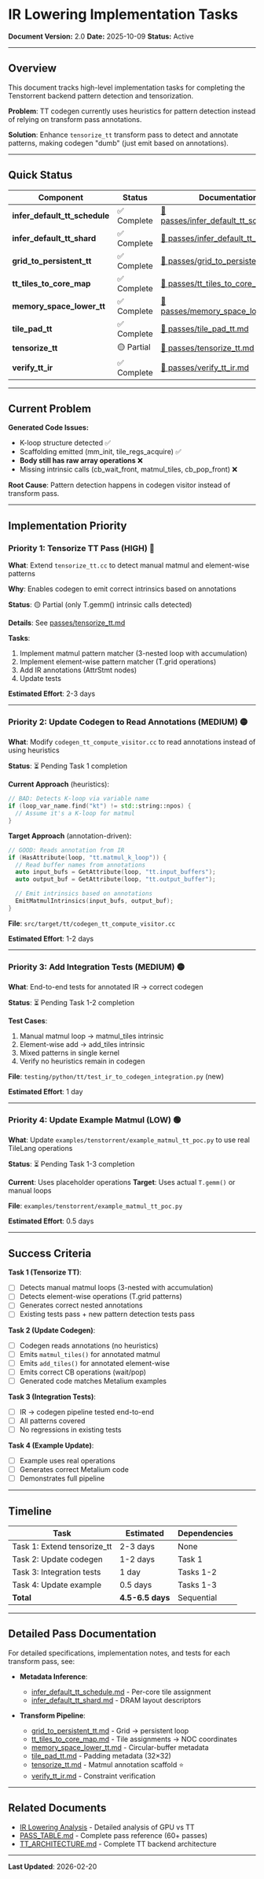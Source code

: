 # IR Lowering Implementation Tasks

**Document Version:** 2.0
**Date:** 2025-10-09
**Status:** Active

---

## Overview

This document tracks high-level implementation tasks for completing the Tenstorrent backend pattern detection and tensorization.

**Problem**: TT codegen currently uses heuristics for pattern detection instead of relying on transform pass annotations.

**Solution**: Enhance `tensorize_tt` transform pass to detect and annotate patterns, making codegen "dumb" (just emit based on annotations).

---

## Quick Status

| Component | Status | Documentation |
|-----------|--------|---------------|
| **infer_default_tt_schedule** | ✅ Complete | [📄 passes/infer_default_tt_schedule.md](./passes/infer_default_tt_schedule.md) |
| **infer_default_tt_shard** | ✅ Complete | [📄 passes/infer_default_tt_shard.md](./passes/infer_default_tt_shard.md) |
| **grid_to_persistent_tt** | ✅ Complete | [📄 passes/grid_to_persistent_tt.md](./passes/grid_to_persistent_tt.md) |
| **tt_tiles_to_core_map** | ✅ Complete | [📄 passes/tt_tiles_to_core_map.md](./passes/tt_tiles_to_core_map.md) |
| **memory_space_lower_tt** | ✅ Complete | [📄 passes/memory_space_lower_tt.md](./passes/memory_space_lower_tt.md) |
| **tile_pad_tt** | ✅ Complete | [📄 passes/tile_pad_tt.md](./passes/tile_pad_tt.md) |
| **tensorize_tt** | 🟡 Partial | [📄 passes/tensorize_tt.md](./passes/tensorize_tt.md) |
| **verify_tt_ir** | ✅ Complete | [📄 passes/verify_tt_ir.md](./passes/verify_tt_ir.md) |

---

## Current Problem

**Generated Code Issues:**
- K-loop structure detected ✅
- Scaffolding emitted (mm_init, tile_regs_acquire) ✅
- **Body still has raw array operations** ❌
- Missing intrinsic calls (cb_wait_front, matmul_tiles, cb_pop_front) ❌

**Root Cause**: Pattern detection happens in codegen visitor instead of transform pass.

---

## Implementation Priority

### Priority 1: Tensorize TT Pass (HIGH) 🔴

**What**: Extend `tensorize_tt.cc` to detect manual matmul and element-wise patterns

**Why**: Enables codegen to emit correct intrinsics based on annotations

**Status**: 🟡 Partial (only T.gemm() intrinsic calls detected)

**Details**: See [passes/tensorize_tt.md](./passes/tensorize_tt.md)

**Tasks**:
1. Implement matmul pattern matcher (3-nested loop with accumulation)
2. Implement element-wise pattern matcher (T.grid operations)
3. Add IR annotations (AttrStmt nodes)
4. Update tests

**Estimated Effort**: 2-3 days

---

### Priority 2: Update Codegen to Read Annotations (MEDIUM) 🟡

**What**: Modify `codegen_tt_compute_visitor.cc` to read annotations instead of using heuristics

**Status**: ⏳ Pending Task 1 completion

**Current Approach** (heuristics):
```cpp
// BAD: Detects K-loop via variable name
if (loop_var_name.find("kt") != std::string::npos) {
  // Assume it's a K-loop for matmul
}
```

**Target Approach** (annotation-driven):
```cpp
// GOOD: Reads annotation from IR
if (HasAttribute(loop, "tt.matmul_k_loop")) {
  // Read buffer names from annotations
  auto input_bufs = GetAttribute(loop, "tt.input_buffers");
  auto output_buf = GetAttribute(loop, "tt.output_buffer");

  // Emit intrinsics based on annotations
  EmitMatmulIntrinsics(input_bufs, output_buf);
}
```

**File**: `src/target/tt/codegen_tt_compute_visitor.cc`

**Estimated Effort**: 1-2 days

---

### Priority 3: Add Integration Tests (MEDIUM) 🟡

**What**: End-to-end tests for annotated IR → correct codegen

**Status**: ⏳ Pending Task 1-2 completion

**Test Cases**:
1. Manual matmul loop → matmul_tiles intrinsic
2. Element-wise add → add_tiles intrinsic
3. Mixed patterns in single kernel
4. Verify no heuristics remain in codegen

**File**: `testing/python/tt/test_ir_to_codegen_integration.py` (new)

**Estimated Effort**: 1 day

---

### Priority 4: Update Example Matmul (LOW) 🟢

**What**: Update `examples/tenstorrent/example_matmul_tt_poc.py` to use real TileLang operations

**Status**: ⏳ Pending Task 1-3 completion

**Current**: Uses placeholder operations
**Target**: Uses actual `T.gemm()` or manual loops

**File**: `examples/tenstorrent/example_matmul_tt_poc.py`

**Estimated Effort**: 0.5 days

---

## Success Criteria

**Task 1 (Tensorize TT)**:
- [ ] Detects manual matmul loops (3-nested with accumulation)
- [ ] Detects element-wise operations (T.grid patterns)
- [ ] Generates correct nested annotations
- [ ] Existing tests pass + new pattern detection tests pass

**Task 2 (Update Codegen)**:
- [ ] Codegen reads annotations (no heuristics)
- [ ] Emits `matmul_tiles()` for annotated matmul
- [ ] Emits `add_tiles()` for annotated element-wise
- [ ] Emits correct CB operations (wait/pop)
- [ ] Generated code matches Metalium examples

**Task 3 (Integration Tests)**:
- [ ] IR → codegen pipeline tested end-to-end
- [ ] All patterns covered
- [ ] No regressions in existing tests

**Task 4 (Example Update)**:
- [ ] Example uses real operations
- [ ] Generates correct Metalium code
- [ ] Demonstrates full pipeline

---

## Timeline

| Task | Estimated | Dependencies |
|------|-----------|--------------|
| Task 1: Extend tensorize_tt | 2-3 days | None |
| Task 2: Update codegen | 1-2 days | Task 1 |
| Task 3: Integration tests | 1 day | Tasks 1-2 |
| Task 4: Update example | 0.5 days | Tasks 1-3 |
| **Total** | **4.5-6.5 days** | Sequential |

---

## Detailed Pass Documentation

For detailed specifications, implementation notes, and tests for each transform pass, see:

- **Metadata Inference**:
  - [infer_default_tt_schedule.md](./passes/infer_default_tt_schedule.md) - Per-core tile assignment
  - [infer_default_tt_shard.md](./passes/infer_default_tt_shard.md) - DRAM layout descriptors

- **Transform Pipeline**:
  - [grid_to_persistent_tt.md](./passes/grid_to_persistent_tt.md) - Grid → persistent loop
  - [tt_tiles_to_core_map.md](./passes/tt_tiles_to_core_map.md) - Tile assignments → NOC coordinates
  - [memory_space_lower_tt.md](./passes/memory_space_lower_tt.md) - Circular-buffer metadata
  - [tile_pad_tt.md](./passes/tile_pad_tt.md) - Padding metadata (32×32)
  - [tensorize_tt.md](./passes/tensorize_tt.md) - Matmul annotation scaffold ⭐
  - [verify_tt_ir.md](./passes/verify_tt_ir.md) - Constraint verification

---

## Related Documents

- [IR Lowering Analysis](./IR_LOWERING_ANALYSIS.md) - Detailed analysis of GPU vs TT
- [PASS_TABLE.md](./PASS_TABLE.md) - Complete pass reference (60+ passes)
- [TT_ARCHITECTURE.md](./TT_ARCHITECTURE.md) - Complete TT backend architecture

---

**Last Updated**: 2026-02-20
